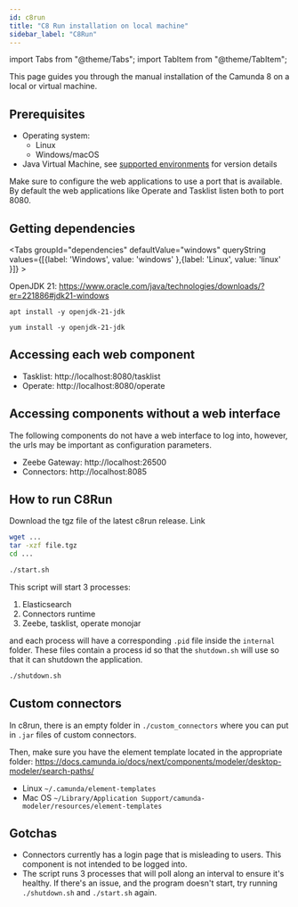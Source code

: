 ```yaml
---
id: c8run
title: "C8 Run installation on local machine"
sidebar_label: "C8Run"
---
```


import Tabs from "@theme/Tabs";
import TabItem from "@theme/TabItem";

This page guides you through the manual installation of the Camunda 8 on a local or virtual machine.

## Prerequisites

- Operating system:
  - Linux
  - Windows/macOS
- Java Virtual Machine, see [supported environments](/reference/supported-environments.md) for version details

Make sure to configure the web applications to use a port that is available. By default the web applications like Operate and Tasklist listen both to port 8080.

## Getting dependencies

<Tabs groupId="dependencies" defaultValue="windows" queryString values={[{label: 'Windows', value: 'windows' },{label: 'Linux', value: 'linux' }]} >
<TabItem value="windows">

OpenJDK 21: https://www.oracle.com/java/technologies/downloads/?er=221886#jdk21-windows

</TabItem>
<TabItem value="linux">
<Tabs groupId="linuxDistro" defaultValue="ubuntu" queryString values={[{label: 'Ubuntu', value: 'ubuntu' },{label: 'RHEL', value: 'rhel' },{label: 'Other', value: 'other'}]} >
<TabItem value="ubuntu">

```
apt install -y openjdk-21-jdk
```

</TabItem>
<TabItem value="rhel">

```
yum install -y openjdk-21-jdk
```

</TabItem>

</Tabs>
</TabItem>
</Tabs>

## Accessing each web component

- Tasklist: http://localhost:8080/tasklist
- Operate: http://localhost:8080/operate

## Accessing components without a web interface

The following components do not have a web interface to log into, however, the urls may be important as configuration parameters.

- Zeebe Gateway: http://localhost:26500
- Connectors: http://localhost:8085

## How to run C8Run

Download the tgz file of the latest c8run release. Link

```bash
wget ...
tar -xzf file.tgz
cd ...
```

```bash
./start.sh
```

This script will start 3 processes:

1. Elasticsearch
2. Connectors runtime
3. Zeebe, tasklist, operate monojar

and each process will have a corresponding `.pid` file inside the `internal` folder. These files contain a process id so that the `shutdown.sh` will use so that it can shutdown the application.

```bash
./shutdown.sh
```

## Custom connectors

In c8run, there is an empty folder in `./custom_connectors` where you can put in `.jar` files of custom connectors.

Then, make sure you have the element template located in the appropriate folder:
https://docs.camunda.io/docs/next/components/modeler/desktop-modeler/search-paths/

- Linux `~/.camunda/element-templates`
- Mac OS `~/Library/Application Support/camunda-modeler/resources/element-templates`

## Gotchas

- Connectors currently has a login page that is misleading to users. This component is not intended to be logged into.
- The script runs 3 processes that will poll along an interval to ensure it's healthy. If there's an issue, and the program doesn't start, try running `./shutdown.sh` and `./start.sh` again.

